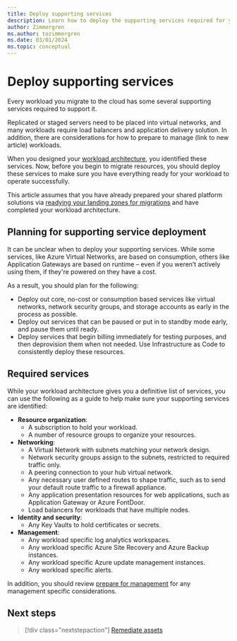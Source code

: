 ```yaml
---
title: Deploy supporting services
description: Learn how to deploy the supporting services required for your workloads when migrating to Azure with the Cloud Adoption Framework.
author: Zimmergren
ms.author: tozimmergren
ms.date: 03/01/2024
ms.topic: conceptual
---
```


# Deploy supporting services

Every workload you migrate to the cloud has some several supporting services required to support it.

Replicated or staged servers need to be placed into virtual networks, and many workloads require load balancers and application delivery solution. In addition, there are considerations for how to prepare to manage (link to new article) workloads.

When you designed your [workload architecture](../assess/architect.md), you identified these services. Now, before you begin to migrate resources, you should deploy these services to make sure you have everything ready for your workload to operate successfully.

This article assumes that you have already prepared your shared platform solutions via [readying your landing zones for migrations](../prerequisites/ready-alz.md) and have completed your workload architecture.

## Planning for supporting service deployment

It can be unclear when to deploy your supporting services. While some services, like Azure Virtual Networks, are based on consumption, others like Application Gateways are based on runtime – even if you weren’t actively using them, if they're powered on they have a cost.

As a result, you should plan for the following:

- Deploy out core, no-cost or consumption based services like virtual networks, network security groups, and storage accounts as early in the process as possible.
- Deploy out services that can be paused or put in to standby mode early, and pause them until ready.
- Deploy services that begin billing immediately for testing purposes, and then deprovision them when not needed. Use Infrastructure as Code to consistently deploy these resources.

## Required services

While your workload architecture gives you a definitive list of services, you can use the following as a guide to help make sure your supporting services are identified:

- **Resource organization**:
  - A subscription to hold your workload.
  - A number of resource groups to organize your resources.
- **Networking**:
  - A Virtual Network with subnets matching your network design.
  - Network security groups assign to the subnets, restricted to required traffic only.
  - A peering connection to your hub virtual network.
  - Any necessary user defined routes to shape traffic, such as to send your default route traffic to a firewall appliance.
  - Any application presentation resources for web applications, such as Application Gateway or Azure FontDoor.
  - Load balancers for workloads that have multiple nodes.
- **Identity and security**:
  - Any Key Vaults to hold certificates or secrets.
- **Management**:
  - Any workload specific log analytics workspaces.
  - Any workload specific Azure Site Recovery and Azure Backup instances.
  - Any workload specific Azure update management instances.
  - Any workload specific alerts.

In addition, you should review [prepare for management](./prepare-for-management.md) for any management specific considerations.

## Next steps

> [!div class="nextstepaction"]
> [Remediate assets](./remediate.md)

